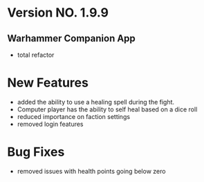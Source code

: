 # Version NO. 1.9.9
## Warhammer Companion App
- total refactor 
# New Features
- added the ability to use a healing spell during the fight. 
- Computer player has the ability to self heal based on a dice roll
- reduced importance on faction settings
- removed login features

# Bug Fixes 
- removed issues with health points going below zero
